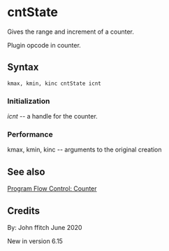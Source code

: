 <!--
id:cntState
category:Instrument Control:Sensing and Control
-->
# cntState
Gives the range and increment of a counter.

Plugin opcode in counter.

## Syntax
``` csound-orc
kmax, kmin, kinc cntState icnt
```

### Initialization

_icnt_ -- a handle for the counter.

### Performance

kmax, kmin, kinc -- arguments to the original creation

## See also

[Program Flow Control: Counter](../../control/pgmctl)

## Credits

By: John ffitch June 2020

New in version 6.15
